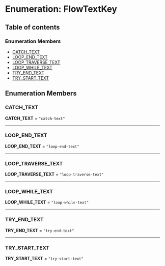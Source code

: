# Enumeration: FlowTextKey

## Table of contents

### Enumeration Members

* [CATCH\_TEXT](/en/auto-docs/free-layout-editor/enums/FlowTextKey.md#catch_text)
* [LOOP\_END\_TEXT](/en/auto-docs/free-layout-editor/enums/FlowTextKey.md#loop_end_text)
* [LOOP\_TRAVERSE\_TEXT](/en/auto-docs/free-layout-editor/enums/FlowTextKey.md#loop_traverse_text)
* [LOOP\_WHILE\_TEXT](/en/auto-docs/free-layout-editor/enums/FlowTextKey.md#loop_while_text)
* [TRY\_END\_TEXT](/en/auto-docs/free-layout-editor/enums/FlowTextKey.md#try_end_text)
* [TRY\_START\_TEXT](/en/auto-docs/free-layout-editor/enums/FlowTextKey.md#try_start_text)

## Enumeration Members

### CATCH\_TEXT

**CATCH\_TEXT** = `"catch-text"`

***

### LOOP\_END\_TEXT

**LOOP\_END\_TEXT** = `"loop-end-text"`

***

### LOOP\_TRAVERSE\_TEXT

**LOOP\_TRAVERSE\_TEXT** = `"loop-traverse-text"`

***

### LOOP\_WHILE\_TEXT

**LOOP\_WHILE\_TEXT** = `"loop-while-text"`

***

### TRY\_END\_TEXT

**TRY\_END\_TEXT** = `"try-end-text"`

***

### TRY\_START\_TEXT

**TRY\_START\_TEXT** = `"try-start-text"`
